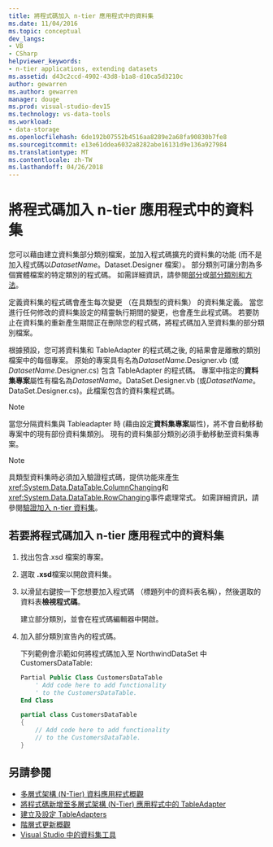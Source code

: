 ```yaml
---
title: 將程式碼加入 n-tier 應用程式中的資料集
ms.date: 11/04/2016
ms.topic: conceptual
dev_langs:
- VB
- CSharp
helpviewer_keywords:
- n-tier applications, extending datasets
ms.assetid: d43c2ccd-4902-43d8-b1a8-d10ca5d3210c
author: gewarren
ms.author: gewarren
manager: douge
ms.prod: visual-studio-dev15
ms.technology: vs-data-tools
ms.workload:
- data-storage
ms.openlocfilehash: 6de192b07552b4516aa8289e2a68fa90830b7fe8
ms.sourcegitcommit: e13e61ddea6032a8282abe16131d9e136a927984
ms.translationtype: MT
ms.contentlocale: zh-TW
ms.lasthandoff: 04/26/2018
---
```

# <a name="add-code-to-datasets-in-n-tier-applications"></a>將程式碼加入 n-tier 應用程式中的資料集
您可以藉由建立資料集部分類別檔案，並加入程式碼擴充的資料集的功能 (而不是加入程式碼以*DatasetName*。Dataset.Designer 檔案）。 部分類別可讓分割為多個實體檔案的特定類別的程式碼。 如需詳細資訊，請參閱[部分](/dotnet/visual-basic/language-reference/modifiers/partial)或[部分類別和方法](/dotnet/csharp/programming-guide/classes-and-structs/partial-classes-and-methods)。

定義資料集的程式碼會產生每次變更 （在具類型的資料集） 的資料集定義。 當您進行任何修改的資料集設定的精靈執行期間的變更，也會產生此程式碼。 若要防止在資料集的重新產生期間正在刪除您的程式碼，將程式碼加入至資料集的部分類別檔案。

根據預設，您可將資料集和 TableAdapter 的程式碼之後, 的結果會是離散的類別檔案中的每個專案。 原始的專案具有名為*DatasetName*.Designer.vb (或*DatasetName*.Designer.cs) 包含 TableAdapter 的程式碼。 專案中指定的**資料集專案**屬性有檔名為*DatasetName*。DataSet.Designer.vb (或*DatasetName*。DataSet.Designer.cs)。此檔案包含的資料集程式碼。

> [!NOTE]
>  當您分隔資料集與 Tableadapter 時 (藉由設定**資料集專案**屬性)，將不會自動移動專案中的現有部份資料集類別。 現有的資料集部分類別必須手動移動至資料集專案。

> [!NOTE]
>  具類型資料集時必須加入驗證程式碼，提供功能來產生<xref:System.Data.DataTable.ColumnChanging>和<xref:System.Data.DataTable.RowChanging>事件處理常式。 如需詳細資訊，請參閱[驗證加入 n-tier 資料集](../data-tools/add-validation-to-an-n-tier-dataset.md)。

## <a name="to-add-code-to-datasets-in-n-tier-applications"></a>若要將程式碼加入 n-tier 應用程式中的資料集

1.  找出包含.xsd 檔案的專案。

2.  選取 **.xsd**檔案以開啟資料集。

3.  以滑鼠右鍵按一下您想要加入程式碼 （標題列中的資料表名稱），然後選取的資料表**檢視程式碼**。

     建立部分類別，並會在程式碼編輯器中開啟。

4.  加入部分類別宣告內的程式碼。

     下列範例會示範如何將程式碼加入至 NorthwindDataSet 中 CustomersDataTable:

    ```vb
    Partial Public Class CustomersDataTable
        ' Add code here to add functionality
        ' to the CustomersDataTable.
    End Class
    ```
    ```csharp
    partial class CustomersDataTable
    {
        // Add code here to add functionality
        // to the CustomersDataTable.
    }
    ```

## <a name="see-also"></a>另請參閱

- [多層式架構 (N-Tier) 資料應用程式概觀](../data-tools/n-tier-data-applications-overview.md)
- [將程式碼新增至多層式架構 (N-Tier) 應用程式中的 TableAdapter](../data-tools/add-code-to-tableadapters-in-n-tier-applications.md)
- [建立及設定 TableAdapters](create-and-configure-tableadapters.md)
- [階層式更新概觀](hierarchical-update.md)
- [Visual Studio 中的資料集工具](../data-tools/dataset-tools-in-visual-studio.md)